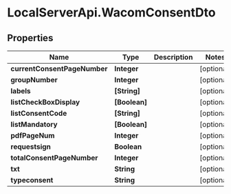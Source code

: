 # LocalServerApi.WacomConsentDto

## Properties
Name | Type | Description | Notes
------------ | ------------- | ------------- | -------------
**currentConsentPageNumber** | **Integer** |  | [optional] 
**groupNumber** | **Integer** |  | [optional] 
**labels** | **[String]** |  | [optional] 
**listCheckBoxDisplay** | **[Boolean]** |  | [optional] 
**listConsentCode** | **[String]** |  | [optional] 
**listMandatory** | **[Boolean]** |  | [optional] 
**pdfPageNum** | **Integer** |  | [optional] 
**requestsign** | **Boolean** |  | [optional] 
**totalConsentPageNumber** | **Integer** |  | [optional] 
**txt** | **String** |  | [optional] 
**typeconsent** | **String** |  | [optional] 


